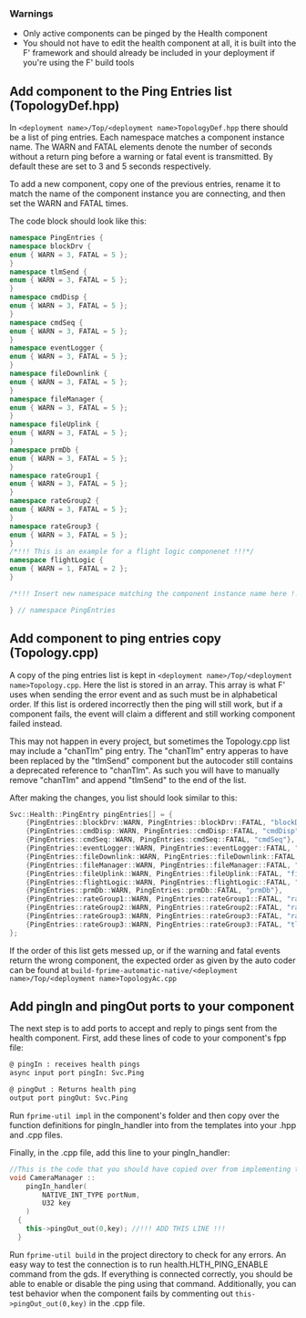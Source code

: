 ### Warnings
- Only active components can be pinged by the Health component
- You should not have to edit the health component at all, it is built into the F' framework and should already be included in your deployment if you're using the F' build tools

## Add component to the Ping Entries list (TopologyDef.hpp)
In `<deployment name>/Top/<deployment name>TopologyDef.hpp` there should be a list of ping entries. Each namespace matches a component instance name. The WARN and FATAL elements denote the number of seconds without a return ping before a warning or fatal event is transmitted. By default these are set to 3 and 5 seconds respectively.

To add a new component, copy one of the previous entries, rename it to match the name of the component instance you are connecting, and then set the WARN and FATAL times.

The code block should look like this:

```c++
namespace PingEntries {
namespace blockDrv {
enum { WARN = 3, FATAL = 5 };
}
namespace tlmSend {
enum { WARN = 3, FATAL = 5 };
}
namespace cmdDisp {
enum { WARN = 3, FATAL = 5 };
}
namespace cmdSeq {
enum { WARN = 3, FATAL = 5 };
}
namespace eventLogger {
enum { WARN = 3, FATAL = 5 };
}
namespace fileDownlink {
enum { WARN = 3, FATAL = 5 };
}
namespace fileManager {
enum { WARN = 3, FATAL = 5 };
}
namespace fileUplink {
enum { WARN = 3, FATAL = 5 };
}
namespace prmDb {
enum { WARN = 3, FATAL = 5 };
}
namespace rateGroup1 {
enum { WARN = 3, FATAL = 5 };
}
namespace rateGroup2 {
enum { WARN = 3, FATAL = 5 };
}
namespace rateGroup3 {
enum { WARN = 3, FATAL = 5 };
}
/*!!! This is an example for a flight logic componenet !!!*/
namespace flightLogic {
enum { WARN = 1, FATAL = 2 };
}

/*!!! Insert new namespace matching the component instance name here !!!*/

} // namespace PingEntries
```

## Add component to ping entries copy (Topology.cpp)
A copy of the ping entries list is kept in `<deployment name>/Top/<deployment name>Topology.cpp`. Here the list is stored in an array. This array is what F' uses when sending the error event and as such must be in alphabetical order. If this list is ordered incorrectly then the ping will still work, but if a component fails, the event will claim a different and still working component failed instead. 

This may not happen in every project, but sometimes the Topology.cpp list may include a "chanTlm" ping entry. The "chanTlm" entry apperas to have been replaced by the "tlmSend" component but the autocoder still contains a deprecated reference to "chanTlm". As such you will have to manually remove "chanTlm" and append "tlmSend" to the end of the list.

After making the changes, you list should look similar to this:

```c++
Svc::Health::PingEntry pingEntries[] = {
    {PingEntries::blockDrv::WARN, PingEntries::blockDrv::FATAL, "blockDrv"},
    {PingEntries::cmdDisp::WARN, PingEntries::cmdDisp::FATAL, "cmdDisp"},
    {PingEntries::cmdSeq::WARN, PingEntries::cmdSeq::FATAL, "cmdSeq"},
    {PingEntries::eventLogger::WARN, PingEntries::eventLogger::FATAL, "eventLogger"},
    {PingEntries::fileDownlink::WARN, PingEntries::fileDownlink::FATAL, "fileDownlink"},
    {PingEntries::fileManager::WARN, PingEntries::fileManager::FATAL, "fileManager"},
    {PingEntries::fileUplink::WARN, PingEntries::fileUplink::FATAL, "fileUplink"},
    {PingEntries::flightLogic::WARN, PingEntries::flightLogic::FATAL, "flightLogic"},
    {PingEntries::prmDb::WARN, PingEntries::prmDb::FATAL, "prmDb"},
    {PingEntries::rateGroup1::WARN, PingEntries::rateGroup1::FATAL, "rateGroup1"},
    {PingEntries::rateGroup2::WARN, PingEntries::rateGroup2::FATAL, "rateGroup2"},
    {PingEntries::rateGroup3::WARN, PingEntries::rateGroup3::FATAL, "rateGroup3"},
    {PingEntries::rateGroup3::WARN, PingEntries::rateGroup3::FATAL, "tlmSend"},
};
```

If the order of this list gets messed up, or if the warning and fatal events return the wrong component, the expected order as given by the auto coder can be found at `build-fprime-automatic-native/<deployment name>/Top/<deployment name>TopologyAc.cpp`

## Add pingIn and pingOut ports to your component
The next step is to add ports to accept and reply to pings sent from the health component. First, add these lines of code to your component's fpp file:

```fpp
@ pingIn : receives health pings
async input port pingIn: Svc.Ping

@ pingOut : Returns health ping
output port pingOut: Svc.Ping
```

Run `fprime-util impl` in the component's folder and then copy over the function definitions for pingIn_handler into from the templates into your .hpp and .cpp files.

Finally, in the .cpp file, add this line to your pingIn_handler:

```c++
//This is the code that you should have copied over from implementing the fpp file
void CameraManager ::
    pingIn_handler(
        NATIVE_INT_TYPE portNum,
        U32 key
    )
  {
    this->pingOut_out(0,key); //!!! ADD THIS LINE !!!
  }
```

Run `fprime-util build` in the project directory to check for any errors. An easy way to test the connection is to run health.HLTH_PING_ENABLE command from the gds. If everything is connected correctly, you should be able to enable or disable the ping using that command. Additionally, you can test behavior when the component fails by commenting out `this->pingOut_out(0,key)` in the .cpp file.